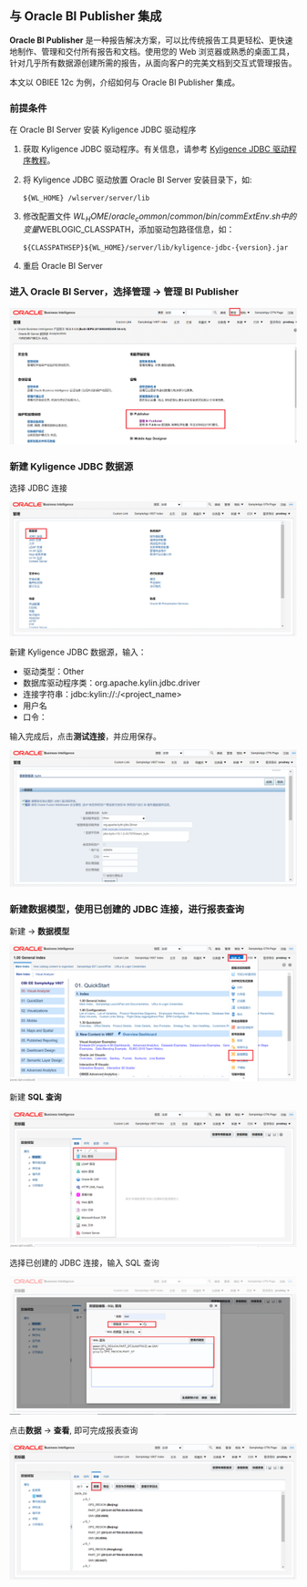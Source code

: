 ## 与 Oracle BI Publisher 集成

**Oracle BI Publisher** 是一种报告解决方案，可以比传统报告工具更轻松、更快速地制作、管理和交付所有报告和文档。使用您的 Web 浏览器或熟悉的桌面工具，针对几乎所有数据源创建所需的报告，从面向客户的完美文档到交互式管理报告。

本文以 OBIEE 12c 为例，介绍如何与 Oracle BI Publisher 集成。

### 前提条件
在 Oracle BI Server 安装 Kyligence JDBC 驱动程序

1. 获取 Kyligence JDBC 驱动程序。有关信息，请参考 [Kyligence JDBC 驱动程序教程](../../driver/jdbc.cn.md)。

2. 将 Kyligence JDBC 驱动放置 Oracle BI Server 安装目录下，如: 

   ```
   ${WL_HOME} /wlserver/server/lib
   ```

3. 修改配置文件 ${WL_HOME} /oracle_common/common/bin/commExtEnv.sh 中的变量$WEBLOGIC_CLASSPATH，添加驱动包路径信息，如：

   ```
   ${CLASSPATHSEP}${WL_HOME}/server/lib/kyligence-jdbc-{version}.jar
   ```

4. 重启 Oracle BI Server

   

### 进入 Oracle BI Server，选择管理 -> 管理 BI Publisher

![管理 BI Publisher](../../images/BIP/manager_bip.cn.png)

### 新建 Kyligence JDBC 数据源

选择 JDBC 连接

![选择 JDBC 连接](../../images/BIP/manager_jdbc.cn.png)

新建 Kyligence JDBC 数据源，输入：

- 驱动类型：Other
- 数据库驱动程序类：org.apache.kylin.jdbc.driver
- 连接字符串：jdbc:kylin://<hostname>:<port>/<project_name>
- 用户名
- 口令：

输入完成后，点击**测试连接**，并应用保存。

![新建 Kyligence JDBC 连接](../../images/BIP/new_kyligence_jdbc.cn.png)

### 新建数据模型，使用已创建的 JDBC 连接，进行报表查询

新建 -> **数据模型**

![新建数据模型](../../images/BIP/new_model.cn.png)

新建 **SQL 查询**

![新建 SQL 查询](../../images/BIP/new_sql.cn.png)

选择已创建的 JDBC 连接，输入 SQL 查询

![输入 SQL](../../images/BIP/input_sql.cn.png)



点击**数据** -> **查看**, 即可完成报表查询

![查看报表](../../images/BIP/view_data.cn.png)

